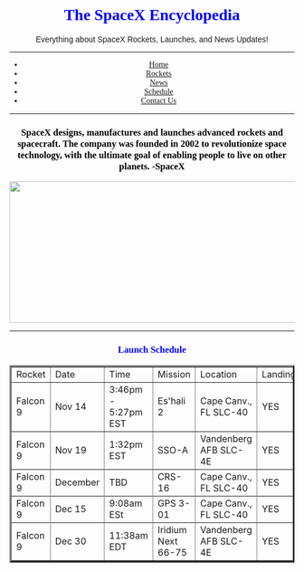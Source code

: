 <!DOCTYPE html>
<html>
	<head>
		<h1 align="center">
		    <font face="verdana">
		        <font color="#0000FF">
		            The SpaceX Encyclopedia
		        </font>
		    </font>
		</h1>
	</head>
	<body>
	    <header align="center">
	        <font face="helvetica">
	            Everything about SpaceX Rockets, Launches, and News Updates!
	        </font
	    </header>
	    <!--Nav Bar Start-->
	    <hr>
		<ul>
		    <font face="verdana">
            <li><a href="README.md">Home</a></li>
            <li><a href="rockets.index">Rockets</a></li>
            <li><a href="news.index">News</a></li>
            <li><a href="schedule.index">Schedule</a></li>
            <li><a href="contactus.index">Contact Us</a></li>
            </font>
        </ul>
        <hr>
        <!--Nav Bar End-->
        <h3 align="center">
            <font face="copperplate">
                <font color="#000000">
                    SpaceX designs, manufactures and launches advanced rockets and spacecraft. The company was founded in 2002 to revolutionize space technology, with the ultimate goal of enabling people to live on other planets. -SpaceX
                </font>
            </font>
        </h3>
        <img src="https://www.nasaspaceflight.com/wp-content/uploads/2018/10/2018-10-22-13_27_15-Window-1170x825.jpg" height="250" width="525" frameborder="" ""/>
        <hr>
	<!--Launch Schedule Start-->
	<h3 align="center">
		<font face="verdana">
			<font color="0000FF">
				Launch Schedule
			</font>
                </font>
        </h3>
		<table border="3px" align="center">
			<tr>
			    <td>Rocket</td>
			    <td>Date</td>
			    <td>Time</td>
			    <td>Mission</td>
				<td>Location</td>
				<td>Landing</td>
			</tr>
			<tr>
			    <td>Falcon 9</td>
			    <td>Nov 14</td>
			    <td>3:46pm - 5:27pm EST</td>
			    <td>Es'hali 2</td>
			    <td>Cape Canv., FL SLC-40</td>
			    <td>YES</td>
			</tr>
			<tr>
			    <td>Falcon 9</td>
			    <td>Nov 19</td>
			    <td>1:32pm EST</td>
			    <td>SSO-A</td>
			    <td>Vandenberg AFB SLC-4E</td>
			    <td>YES</td>
			</tr>
			<tr>
			    <td>Falcon 9</td>
			    <td>December</td>
			    <td>TBD</td>
			    <td>CRS-16</td>
			    <td>Cape Canv., FL SLC-40</td>
			    <td>YES</td>
			</tr>
			<tr>
			<tr>
			    <td>Falcon 9</td>
			    <td>Dec 15</td>
			    <td>9:08am ESt</td>
			    <td>GPS 3-01</td>
			    <td>Cape Canv., FL SLC-40</td>
			    <td>YES</td>
			</tr>
			<tr>
			<tr>
			    <td>Falcon 9</td>
			    <td>Dec 30</td>
			    <td>11:38am EDT</td>
			    <td>Iridium Next 66-75</td>
			    <td>Vandenberg AFB SLC-4E</td>
			    <td>YES</td>
			</tr>
			<tr>
		</table>
		<!--Launch Schedule End-->
	</body>
</html>
